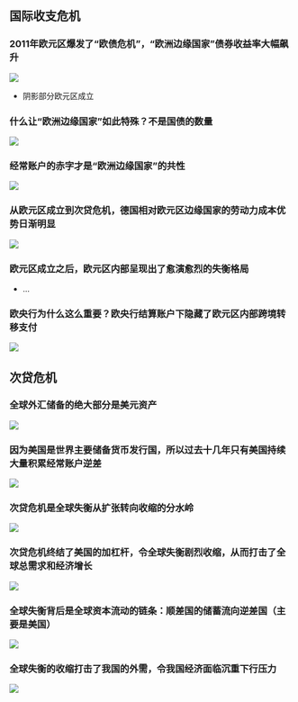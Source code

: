 
## 国际收支危机
### 2011年欧元区爆发了“欧债危机”，“欧洲边缘国家”债券收益率大幅飙升

![](./assets/59d9dc16edeace90cca31ad7be6630f5_MD5.jpeg)

- 阴影部分欧元区成立
### 什么让“欧洲边缘国家”如此特殊？不是国债的数量

![](./assets/f95f895f461012085cddd9d970e0fcf2_MD5.jpeg)

### 经常账户的赤字才是“欧洲边缘国家”的共性

![](./assets/cd011a2725710fba023176025c325ee8_MD5.jpeg)

### 从欧元区成立到次贷危机，德国相对欧元区边缘国家的劳动力成本优势日渐明显

![](./assets/36a4be569f11d10d47e8668c5474e1ef_MD5.jpeg)

### 欧元区成立之后，欧元区内部呈现出了愈演愈烈的失衡格局

- ...

### 欧央行为什么这么重要？欧央行结算账户下隐藏了欧元区内部跨境转移支付

![](./assets/b273182019304a5bf687e68f72a749d8_MD5.jpeg)

## 次贷危机

### 全球外汇储备的绝大部分是美元资产

![](./assets/7bf23fde1be552e4dd442a703d44a428_MD5.jpeg)

### 因为美国是世界主要储备货币发行国，所以过去十几年只有美国持续大量积累经常账户逆差

![](./assets/1fed6edb5c3278a65a223ef4dfe79ca3_MD5.jpeg)

### 次贷危机是全球失衡从扩张转向收缩的分水岭

![](./assets/0612460045333a31c36fdeb7da332a5f_MD5.jpeg)

### 次贷危机终结了美国的加杠杆，令全球失衡剧烈收缩，从而打击了全球总需求和经济增长

![](./assets/6d6c590ee83b97824976681be261b29b_MD5.jpeg)

### 全球失衡背后是全球资本流动的链条：顺差国的储蓄流向逆差国（主要是美国）

![](./assets/3edb663038dd353093ca1ad605aa51c8_MD5.jpeg)

### 全球失衡的收缩打击了我国的外需，令我国经济面临沉重下行压力

![](./assets/079b25e7e2b7e9d8782963ece4adf097_MD5.jpeg)















